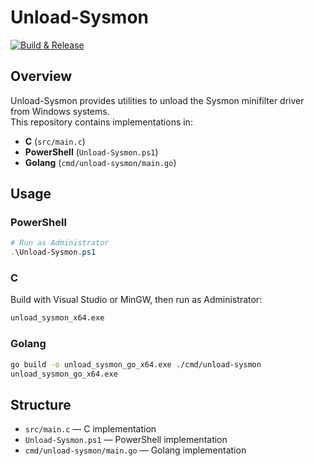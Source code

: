 # Unload-Sysmon

[![Build & Release](https://github.com/getel-arch/Unload-Sysmon/actions/workflows/build_and_release.yaml/badge.svg)](https://github.com/getel-arch/Unload-Sysmon/actions/workflows/build_and_release.yaml)

## Overview

Unload-Sysmon provides utilities to unload the Sysmon minifilter driver from Windows systems.  
This repository contains implementations in:

- **C** (`src/main.c`)
- **PowerShell** (`Unload-Sysmon.ps1`)
- **Golang** (`cmd/unload-sysmon/main.go`)

## Usage

### PowerShell

```powershell
# Run as Administrator
.\Unload-Sysmon.ps1
```

### C

Build with Visual Studio or MinGW, then run as Administrator:

```sh
unload_sysmon_x64.exe
```

### Golang

```sh
go build -o unload_sysmon_go_x64.exe ./cmd/unload-sysmon
unload_sysmon_go_x64.exe
```

## Structure

- `src/main.c` — C implementation
- `Unload-Sysmon.ps1` — PowerShell implementation
- `cmd/unload-sysmon/main.go` — Golang implementation